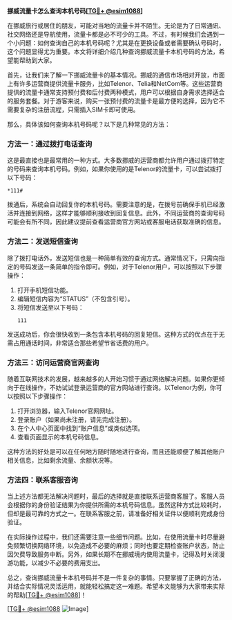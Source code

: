 **挪威流量卡怎么查询本机号码[[TG💪+ @esim1088](https://t.me/s/esim1088)]**

在挪威旅行或居住的朋友，可能对当地的流量卡并不陌生。无论是为了日常通讯、社交网络还是导航使用，流量卡都是必不可少的工具。不过，有时候我们会遇到一个小问题：如何查询自己的本机号码呢？尤其是在更换设备或者需要确认号码时，这个问题显得尤为重要。本文将详细介绍几种查询挪威流量卡本机号码的方法，希望能帮助到大家。

首先，让我们来了解一下挪威流量卡的基本情况。挪威的通信市场相对开放，市面上有许多运营商提供流量卡服务，比如Telenor、Telia和NetCom等。这些运营商提供的流量卡通常支持预付费和后付费两种模式，用户可以根据自身需求选择适合的服务套餐。对于游客来说，购买一张预付费的流量卡是最方便的选择，因为它不需要复杂的注册流程，只需插入SIM卡即可使用。

那么，具体该如何查询本机号码呢？以下是几种常见的方法：

### 方法一：通过拨打电话查询

这是最直接也是最常用的一种方式。大多数挪威的运营商都允许用户通过拨打特定的号码来查询本机号码。例如，如果你使用的是Telenor的流量卡，可以尝试拨打以下号码：

```
*111#
```

拨通后，系统会自动回复你的本机号码。需要注意的是，在拨号前确保手机已经激活并连接到网络，这样才能够顺利接收到回复信息。此外，不同运营商的查询号码可能会有所不同，因此建议提前查看运营商官方网站或客服电话获取准确的信息。

### 方法二：发送短信查询

除了拨打电话外，发送短信也是一种简单有效的查询方式。通常情况下，只需向指定的号码发送一条简单的指令即可。例如，对于Telenor用户，可以按照以下步骤操作：

1. 打开手机短信功能。
2. 编辑短信内容为“STATUS”（不包含引号）。
3. 将短信发送至以下号码：
   ```
   111
   ```

发送成功后，你会很快收到一条包含本机号码的回复短信。这种方式的优点在于无需占用通话时间，非常适合那些希望节省话费的用户。

### 方法三：访问运营商官网查询

随着互联网技术的发展，越来越多的人开始习惯于通过网络解决问题。如果你更倾向于在线操作，不妨试试登录运营商的官方网站进行查询。以Telenor为例，你可以按照以下步骤操作：

1. 打开浏览器，输入Telenor官网网址。
2. 登录账户（如果尚未注册，请先完成注册）。
3. 在个人中心页面中找到“账户信息”或类似选项。
4. 查看页面显示的本机号码信息。

这种方法的好处是可以在任何地方随时随地进行查询，而且还能顺便了解其他账户相关信息，比如剩余流量、余额状况等。

### 方法四：联系客服咨询

当上述方法都无法解决问题时，最后的选择就是直接联系运营商客服了。客服人员会根据你的身份验证结果为你提供所需的本机号码信息。虽然这种方式比较耗时，但却是最可靠的方式之一。在联系客服之前，请准备好相关证件以便顺利完成身份验证。

在实际操作过程中，我们还需要注意一些细节问题。比如，在使用流量卡时尽量避免频繁切换网络环境，以免造成不必要的麻烦；同时也要定期检查账户状态，防止因欠费导致服务中断。另外，如果长期不在挪威境内使用流量卡，记得及时关闭漫游功能，以减少不必要的费用支出。

总之，查询挪威流量卡本机号码并不是一件复杂的事情。只要掌握了正确的方法，并结合实际情况灵活运用，就能轻松搞定这一难题。希望本文能够为大家带来实际的帮助[[TG💪+ @esim1088](https://t.me/s/esim1088)]！

[[TG💪+ @esim1088](https://t.me/s/esim1088) ![Image](https://i.postimg.cc/4NQfJmqS/Snipaste-2025-05-13-00-14-12.png)]